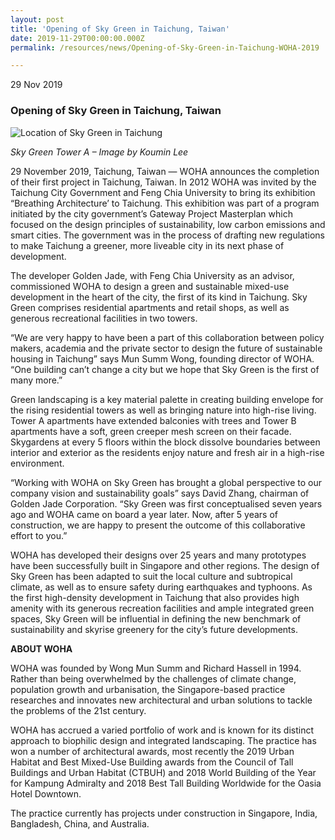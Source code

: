 ```yaml
---
layout: post
title: 'Opening of Sky Green in Taichung, Taiwan'
date: 2019-11-29T00:00:00.000Z
permalink: /resources/news/Opening-of-Sky-Green-in-Taichung-WOHA-2019

---
```


29 Nov 2019

### **Opening of Sky Green in Taichung, Taiwan**
![Location of Sky Green in Taichung](/images/Sky-Green-Tower-A-WOHA.jpg)

*Sky Green Tower A – Image by Koumin Lee*

29 November 2019, Taichung, Taiwan — WOHA announces the completion of their first project in Taichung, Taiwan. In 2012 WOHA was invited by the Taichung City Government and Feng Chia University to bring its exhibition “Breathing Architecture’ to Taichung. This exhibition was part of a program initiated by the city government’s Gateway Project Masterplan which focused on the design principles of sustainability, low carbon emissions and smart cities. The government was in the process of drafting new regulations to make Taichung a greener, more liveable city in its next phase of development.

The developer Golden Jade, with Feng Chia University as an advisor, commissioned WOHA to design a green and sustainable mixed-use development in the heart of the city, the first of its kind in Taichung. Sky Green comprises residential apartments and retail shops, as well as generous recreational facilities in two towers.

“We are very happy to have been a part of this collaboration between policy makers, academia and the private sector to design the future of sustainable housing in Taichung” says Mun Summ Wong, founding director of WOHA. “One building can’t change a city but we hope that Sky Green is the first of many more.”

Green landscaping is a key material palette in creating building envelope for the rising residential towers as well as bringing nature into high-rise living. Tower A apartments have extended balconies with trees and Tower B apartments have a soft, green creeper mesh screen on their facade. Skygardens at every 5 floors within the block dissolve boundaries between interior and exterior as the residents enjoy nature and fresh air in a high-rise environment.

“Working with WOHA on Sky Green has brought a global perspective to our company vision and sustainability goals” says David Zhang, chairman of Golden Jade Corporation. “Sky Green was first conceptualised seven years ago and WOHA came on board a year later. Now, after 5 years of construction, we are happy to present the outcome of this collaborative effort to you.”

WOHA has developed their designs over 25 years and many prototypes have been successfully built in Singapore and other regions. The design of Sky Green has been adapted to suit the local culture and subtropical climate, as well as to ensure safety during earthquakes and typhoons. As the first high-density development in Taichung that also provides high amenity with its generous recreation facilities and ample integrated green spaces, Sky Green will be influential in defining the new benchmark of sustainability and skyrise greenery for the city’s future developments.

**ABOUT WOHA**

WOHA was founded by Wong Mun Summ and Richard Hassell in 1994. Rather than being overwhelmed by the challenges of climate change, population growth and urbanisation, the Singapore-based practice researches and innovates new architectural and urban solutions to tackle the problems of the 21st century.

WOHA has accrued a varied portfolio of work and is known for its distinct approach to biophilic design and integrated landscaping. The practice has won a number of architectural awards, most recently the 2019 Urban Habitat and Best Mixed-Use Building awards from the Council of Tall Buildings and Urban Habitat (CTBUH) and 2018 World Building of the Year for Kampung Admiralty and 2018 Best Tall Building Worldwide for the Oasia Hotel Downtown.

The practice currently has projects under construction in Singapore, India, Bangladesh, China, and Australia.
